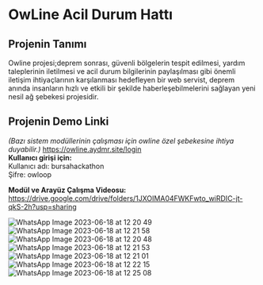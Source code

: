 # OwLine Acil Durum Hattı
## Projenin Tanımı
Owline projesi;deprem sonrası, güvenli bölgelerin tespit edilmesi, yardım taleplerinin iletilmesi ve acil durum bilgilerinin paylaşılması gibi önemli iletişim ihtiyaçlarının karşılanması hedefleyen bir web servist, deprem anında insanların hızlı ve etkili bir şekilde haberleşebilmelerini sağlayan yeni nesil ağ şebekesi projesidir.
## Projenin Demo Linki  
_(Bazı sistem modüllerinin çalışması için owline özel şebekesine ihtiya duyabilir.)_
https://owline.aydmr.site/login  
__Kullanıcı girişi için:__   
Kullanıcı adı: bursahackathon  
Şifre: owloop  

__Modül ve Arayüz Çalışma Videosu:__  
https://drive.google.com/drive/folders/1JXOIMA04FWKFwto_wiRDIC-jt-qkS-2h?usp=sharing  
  
![WhatsApp Image 2023-06-18 at 12 20 49](https://github.com/humeyracengizz/OwLine/assets/83345306/edb96c76-3374-4f35-b5ca-f6c60d05cf0c)  
![WhatsApp Image 2023-06-18 at 12 21 58](https://github.com/humeyracengizz/OwLine/assets/83345306/a88063fc-d5cf-49de-ac8a-a5c948d19d14)  
![WhatsApp Image 2023-06-18 at 12 20 48](https://github.com/humeyracengizz/OwLine/assets/83345306/ebd471e5-f7bd-451f-a7e2-01441450a48a)  
![WhatsApp Image 2023-06-18 at 12 21 53](https://github.com/humeyracengizz/OwLine/assets/83345306/15ff5078-9dab-4fd5-8f34-9999daf0bad1)  
![WhatsApp Image 2023-06-18 at 12 21 01](https://github.com/humeyracengizz/OwLine/assets/83345306/518d6769-cd86-4a69-b5a2-a4ac8aa04262)  
![WhatsApp Image 2023-06-18 at 12 22 15](https://github.com/humeyracengizz/OwLine/assets/83345306/6e34febc-62c7-46f9-ae07-c484adb797ee)  
![WhatsApp Image 2023-06-18 at 12 25 08](https://github.com/humeyracengizz/OwLine/assets/83345306/602315c4-2ce0-4c54-82df-1b76b438f4d6)  
















